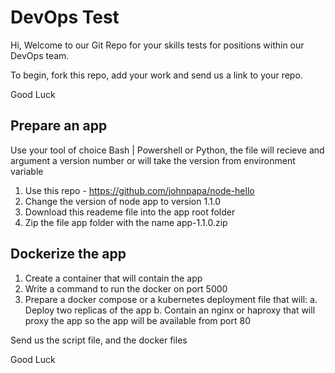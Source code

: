
# DevOps Test

Hi,
Welcome to our Git Repo for your skills tests for positions within our DevOps team. 

To begin, fork this repo, add your work and send us a link to your repo.

Good Luck
  
## Prepare an app
  Use your tool of choice Bash | Powershell or Python, the file will recieve and argument a version number or will take the version from environment variable
  1. Use this repo - https://github.com/johnpapa/node-hello
  2. Change the version of node app to version 1.1.0
  3. Download this reademe file into the app root folder
  4. Zip the file app folder with the name app-1.1.0.zip  
 

## Dockerize the app

  1. Create a container that will contain the app 
  2. Write a command to run the docker on port 5000
  3. Prepare a docker compose or a kubernetes deployment file that will:
    a. Deploy two replicas of the app
    b. Contain an nginx or haproxy that will proxy the app so the app will be available from port 80
    
 
 Send us the script file, and the docker files
    
 
 Good Luck
  
  
  
  
  
  
  
